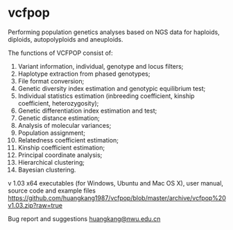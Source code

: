# vcfpop
Performing population genetics analyses based on NGS data for haploids, diploids, autopolyploids and aneuploids.

The functions of VCFPOP consist of: 
1.	Variant information, individual, genotype and locus filters; 
2.	Haplotype extraction from phased genotypes;
3.	File format conversion;
4.	Genetic diversity index estimation and genotypic equilibrium test;
5.	Individual statistics estimation (inbreeding coefficient, kinship coefficient, heterozygosity);
6.	Genetic differentiation index estimation and test;
7.	Genetic distance estimation;
8.	Analysis of molecular variances;
9.	Population assignment;
10.	Relatedness coefficient estimation;
11.	Kinship coefficient estimation;
12.	Principal coordinate analysis;
13.	Hierarchical clustering;
14.	Bayesian clustering.

v 1.03
x64 executables (for Windows, Ubuntu and Mac OS X), user manual, source code and example files
https://github.com/huangkang1987/vcfpop/blob/master/archive/vcfpop%20v1.03.zip?raw=true

Bug report and suggestions
huangkang@nwu.edu.cn
